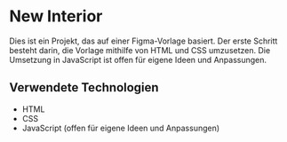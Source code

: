 # New Interior

Dies ist ein Projekt, das auf einer Figma-Vorlage basiert. Der erste Schritt besteht darin, die Vorlage mithilfe von HTML und CSS umzusetzen. Die Umsetzung in JavaScript ist offen für eigene Ideen und Anpassungen.

## Verwendete Technologien

- HTML
- CSS
- JavaScript (offen für eigene Ideen und Anpassungen)

